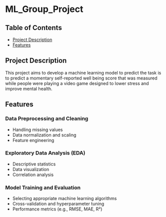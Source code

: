 # ML_Group_Project

## Table of Contents
- [Project Description](#project-description)
- [Features](#features)

## Project Description
This project aims to develop a machine learning model to predict the task is to predict a momentary self-reported well being score that was measured while people were playing a video game designed to lower stress and improve mental health.

## Features
### Data Preprocessing and Cleaning
- Handling missing values
- Data normalization and scaling
- Feature engineering
### Exploratory Data Analysis (EDA)
- Descriptive statistics
- Data visualization
- Correlation analysis
### Model Training and Evaluation
- Selecting appropriate machine learning algorithms
- Cross-validation and hyperparameter tuning
- Performance metrics (e.g., RMSE, MAE, R²)

